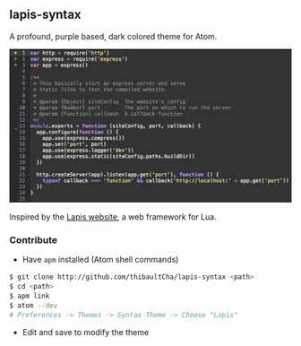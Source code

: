 ## lapis-syntax

A profound, purple based, dark colored theme for Atom.

![lapis-syntax](screenshot.png)

Inspired by the [Lapis website](http://leafo.net/lapis/), a web framework for Lua.

### Contribute
- Have `apm` installed (Atom shell commands)
```bash
$ git clone http://github.com/thibaultCha/lapis-syntax <path>
$ cd <path>
$ apm link
$ atom --dev
# Preferences -> Themes -> Syntax Theme -> Choose "Lapis"
```
- Edit and save to modify the theme
